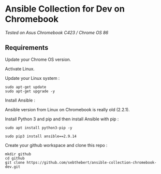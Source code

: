 # Ansible Collection for Dev on Chromebook

*Tested on Asus Chromebook C423 / Chrome OS 86*

## Requirements

Update your Chrome OS version.

Activate Linux.

Update your Linux system :

```shell
sudo apt-get update
sudo apt-get upgrade -y
```

Install Ansible :

Ansible version from Linux on Chromebook is really old (2.2.1).

Install Python 3 and pip and then install Ansible with pip :

```shell
sudo apt install python3-pip -y

sudo pip3 install ansible==2.9.14
```

Create your github workspace and clone this repo :

```shell
mkdir github
cd github
git clone https://github.com/sebthebert/ansible-collection-chromebook-dev.git
```
